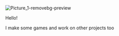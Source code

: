 ![Picture_1-removebg-preview](https://github.com/user-attachments/assets/0f0eff8f-b05e-4a94-a504-a672b51d716c)

Hello!

I make some games and work on other projects too


